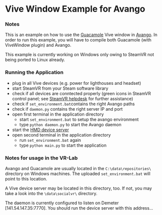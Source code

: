 # Vive Window Example for Avango

### Notes
This is an example on how to use the [Guacamole](https://github.com/vrsys/guacamole) Vive window in [Avango](https://github.com/vrsys/avango). In order to run this example, you will have to compile both Guacamole (with ViveWindow plugin) and Avango.

This example is currently working on Windows only owing to SteamVR not being ported to Linux already.

### Running the Application
 * plug in all Vive devices (e.g. power for lighthouses and headset)
 * start SteamVR from your Steam software library
 * check if all devices are conntected properly (green icons in SteamVR control panel; see [SteamVR helpdesk](https://support.steampowered.com/kb_article.php?ref=8566-SDZC-9326&l=german) for further assistance)
 * check if `set_environment.bat`contains the right Avango paths
 * check if `daemon.py` contains the right server IP and port
 * open first terminal in the application directory
   * start `set_environment.bat` to setup the avango environment
   * type `python daemon.py` to start the Avango daemon
 * start the [HMD device server](https://github.com/DreadNoize/HMD-Server)
 * open second terminal in the application directory
   * run `set_environment.bat` again
   * type `python main.py` to start the application

### Notes for usage in the VR-Lab
Avango and Guacamole are usually located in the `C:\data\repositories\` directory on Windows machines. The uploaded `set_environment.bat` will point to this location.

A Vive device server may be located in this directory, too. If not, you may take a look into the `\data\socialvr\` directory.

The daemon is currently configured to listen on Demeter [141.54.147.35:7770]. You should run the device server with this address...
